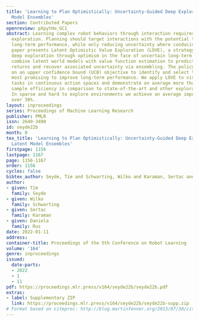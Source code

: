 ```yaml
---
title: 'Learning to Plan Optimistically: Uncertainty-Guided Deep Exploration via Latent
  Model Ensembles'
section: Contributed Papers
openreview: pXpytHo_GC1
abstract: Learning complex robot behaviors through interaction requires structured
  exploration. Planning should target interactions with the potential to optimize
  long-term performance, while only reducing uncertainty where conducive to this objective.  This
  paper presents Latent Optimistic Value Exploration (LOVE), a strategy that enables
  deep exploration through optimism in the face of uncertain long-term rewards.  We
  combine latent world models with value function estimation to predict infinite-horizon
  returns and recover associated uncertainty via ensembling. The policy is then trained
  on an upper confidence bound (UCB) objective to identify and select the interactions
  most promising to improve long-term performance. We apply LOVE to visual robot control
  tasks in continuous action spaces and demonstrate on average more than 20% improved
  sample efficiency in comparison to state-of-the-art and other exploration objectives.
  In sparse and hard to explore environments we achieve an average improvement of
  over 30%.
layout: inproceedings
series: Proceedings of Machine Learning Research
publisher: PMLR
issn: 2640-3498
id: seyde22b
month: 0
tex_title: 'Learning to Plan Optimistically: Uncertainty-Guided Deep Exploration via
  Latent Model Ensembles'
firstpage: 1156
lastpage: 1167
page: 1156-1167
order: 1156
cycles: false
bibtex_author: Seyde, Tim and Schwarting, Wilko and Karaman, Sertac and Rus, Daniela
author:
- given: Tim
  family: Seyde
- given: Wilko
  family: Schwarting
- given: Sertac
  family: Karaman
- given: Daniela
  family: Rus
date: 2022-01-11
address:
container-title: Proceedings of the 5th Conference on Robot Learning
volume: '164'
genre: inproceedings
issued:
  date-parts:
  - 2022
  - 1
  - 11
pdf: https://proceedings.mlr.press/v164/seyde22b/seyde22b.pdf
extras:
- label: Supplementary ZIP
  link: https://proceedings.mlr.press/v164/seyde22b/seyde22b-supp.zip
# Format based on citeproc: http://blog.martinfenner.org/2013/07/30/citeproc-yaml-for-bibliographies/
---
```

